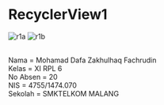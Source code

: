 # RecyclerView1

![r1a](https://cloud.githubusercontent.com/assets/25057235/22534183/daadf59a-e924-11e6-932c-059174f7e346.png)
![r1b](https://cloud.githubusercontent.com/assets/25057235/22534184/daddd5ee-e924-11e6-9bc2-781df3f73650.png)


<br>Nama = Mohamad Dafa Zakhulhaq Fachrudin
<br>Kelas = XI RPL 6
<br>No Absen = 20
<br>NIS = 4755/1474.070
<br>Sekolah = SMKTELKOM MALANG
